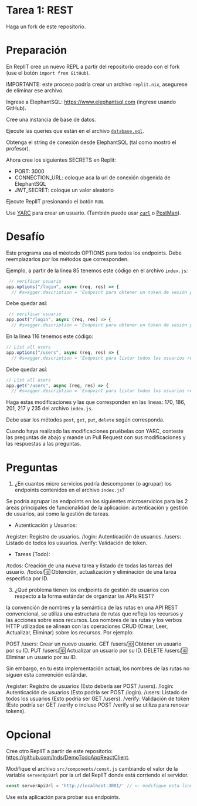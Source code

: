 # Tarea 1: REST

Haga un fork de este repositorio.

# Preparación

En ReplIT cree un nuevo REPL a partir del repositorio creado con el fork (use el botón `import from GitHub`).

IMPORTANTE: este proceso podría crear un archivo `replit.nix`, asegurese de eliminar ese archivo.

Ingrese a ElephantSQL: https://www.elephantsql.com (ingrese usando GitHub).

Cree una instancia de base de datos.

Ejecute las queries que están en el archivo [`database.sql`](database.sql).

Obtenga el string de conexión desde ElephantSQL (tal como mostró el profesor).

Ahora cree los siguientes SECRETS en Replit:

  - PORT: 3000
  - CONNECTION_URL: coloque aca la url de conexión obgenida de ElephantSQL
  - JWT_SECRET: coloque un valor aleatorio


Ejecute ReplIT presionando el botón `RUN`.


Use [YARC](https://chrome.google.com/webstore/search/yarc) para crear un usuario.
 (También puede usar [`curl`](https://curl.se/)  o [PostMan](https://www.postman.com/)).

# Desafío

Este programa usa el méotodo OPTIONS para todos los endpoints. Debe reemplazarlos por los métodos que corresponden.

Ejemplo, a partir de la linea 85 tenemos este código en el archivo `index.js`:

```javascript
 // verificar usuario
app.options("/login", async (req, res) => {
  // #swagger.description = 'Endpoint para obtener un token de sesión para el usuario'
```

Debe quedar así:

```javascript
 // verificar usuario
app.post("/login", async (req, res) => {
  // #swagger.description = 'Endpoint para obtener un token de sesión para el usuario'
```

En la linea 116 tenemos este código:

```javascript
// List all users
app.options("/users", async (req, res) => {
  // #swagger.description = 'Endpoint para listar todos los usuarios registrados en el sistema'
```

Debe quedar así:

```javascript
// List all users
app.get("/users", async (req, res) => {
  // #swagger.description = 'Endpoint para listar todos los usuarios registrados en el sistema'
```

Haga estas modificaciones y las que corresponden en las lineas: 170, 186, 201, 217 y 235 del archivo `index.js`. 

Debe usar los métodos `post`, `get`, `put`, `delete` según corresponda.

Cuando haya realizado las modificaciones pruébelas con YARC, conteste las preguntas de abajo y mande un Pull Request con sus modificaciones y las respuestas a las preguntas.

# Preguntas

1. ¿En cuantos micro servicios podría descomponer (o agrupar) los endpoints contenidos en el archivo `index.js`?

Se podría agrupar los endpoints en los siguientes microservicios para las 2 áreas principales de funcionalidad de la aplicación: autenticación y gestión de usuarios, así como la gestión de tareas.

* Autenticación y Usuarios:

/register: Registro de usuarios.
/login: Autenticación de usuarios.
/users: Listado de todos los usuarios.
/verify: Validación de token.

* Tareas (Todo):

/todos: Creación de una nueva tarea y listado de todas las tareas del usuario.
/todos/:id: Obtención, actualización y eliminación de una tarea específica por ID.

   
3. ¿Qué problema tienen los endpoints de gestión de usuarios con respecto a la forma estándar de organizar las APIs REST?

la convención de nombres y la semántica de las rutas en una API REST convencional, se utiliza una estructura de rutas que refleja los recursos y las acciones sobre esos recursos. Los nombres de las rutas y los verbos HTTP utilizados se alinean con las operaciones CRUD (Crear, Leer, Actualizar, Eliminar) sobre los recursos. Por ejemplo:

POST /users: Crear un nuevo usuario.
GET /users/:id: Obtener un usuario por su ID.
PUT /users/:id: Actualizar un usuario por su ID.
DELETE /users/:id: Eliminar un usuario por su ID.

Sin embargo, en tu esta implementación actual, los nombres de las rutas no siguen esta convención estándar.

/register: Registro de usuarios (Esto debería ser POST /users).
/login: Autenticación de usuarios (Esto podría ser POST /login).
/users: Listado de todos los usuarios (Esto podría ser GET /users).
/verify: Validación de token (Esto podría ser GET /verify o incluso POST /verify si se utiliza para renovar tokens).
   
# Opcional

Cree otro ReplIT a partir de este repositorio: https://github.com/lnds/DemoTodoAppReactClient.

Modifique el archivo `src/components/const.js` cambiando el valor de la variable `serverApiUrl` por la url del ReplIT donde está corriendo el servidor.

```javascript
const serverApiUrl = 'http://localhost:3001/' // <- modifique esta linea
```

Use esta aplicación para probar sus endpoints.
